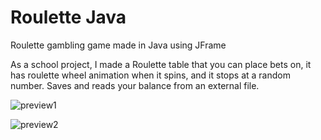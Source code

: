 # Roulette Java
Roulette gambling game made in Java using JFrame

As a school project, I made a Roulette table that you can place bets on, it has roulette wheel animation when it spins, and it stops at a random number. Saves and reads your balance from an external file.

![preview1](https://user-images.githubusercontent.com/53021579/190199509-1b0f4a64-580c-42a8-bdb6-f4c28b6a532c.png)

![preview2](https://user-images.githubusercontent.com/53021579/190199541-5252731b-ae95-44df-8104-e52bf4ce6c78.png)
